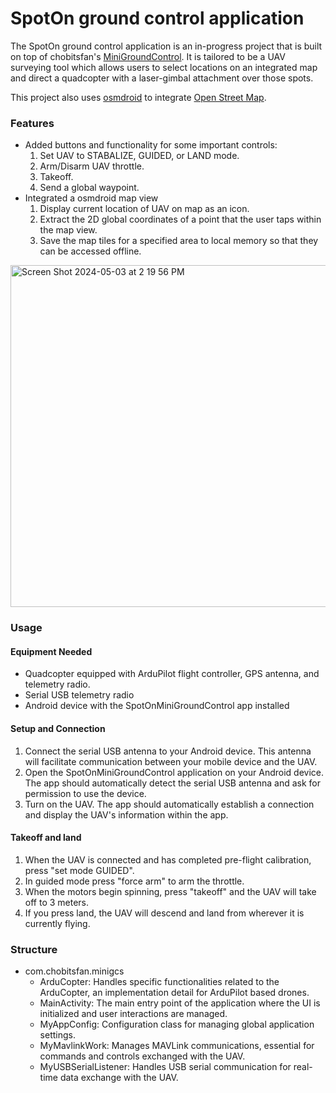 # SpotOn ground control application

The SpotOn ground control application is an in-progress project that is built on top of chobitsfan's [MiniGroundControl](https://github.com/chobitsfan/MiniGroundControl/blob/master/README.md). It is tailored to be a UAV surveying tool which allows users to select locations on an integrated map and direct a quadcopter with a laser-gimbal attachment over those spots. 

This project also uses [osmdroid](https://github.com/osmdroid/osmdroid) to integrate [Open Street Map](https://www.openstreetmap.org/about). 

### Features
* Added buttons and functionality for some important controls:
    1. Set UAV to STABALIZE, GUIDED, or LAND mode.
    2. Arm/Disarm UAV throttle.
    3. Takeoff.
    4. Send a global waypoint.
*   Integrated a osmdroid map view
    1. Display current location of UAV on map as an icon.
    2. Extract the 2D global coordinates of a point that the user taps within the map view.
    3. Save the map tiles for a specified area to local memory so that they can be accessed offline.

<img width="547" alt="Screen Shot 2024-05-03 at 2 19 56 PM" src="https://github.com/mynamecharlesrothbaum/SpotOnMiniGroundControl/assets/33434729/3a6aaaf8-9eaf-4f5c-b284-548b3b5a49b1">

### Usage

#### Equipment Needed
- Quadcopter equipped with ArduPilot flight controller, GPS antenna, and telemetry radio.
- Serial USB telemetry radio
- Android device with the SpotOnMiniGroundControl app installed
#### Setup and Connection
1. Connect the serial USB antenna to your Android device. This antenna will facilitate communication between your mobile device and the UAV.
2. Open the SpotOnMiniGroundControl application on your Android device. The app should automatically detect the serial USB antenna and ask for permission to use the device.
3. Turn on the UAV. The app should automatically establish a connection and display the UAV's information within the app.

#### Takeoff and land
1. When the UAV is connected and has completed pre-flight calibration, press "set mode GUIDED".
2. In guided mode press "force arm" to arm the throttle.
3. When the motors begin spinning, press "takeoff" and the UAV will take off to 3 meters.
4. If you press land, the UAV will descend and land from wherever it is currently flying. 

### Structure

* com.chobitsfan.minigcs
    * ArduCopter: Handles specific functionalities related to the ArduCopter, an implementation detail for ArduPilot based drones.
    * MainActivity: The main entry point of the application where the UI is initialized and user interactions are managed.
    * MyAppConfig: Configuration class for managing global application settings.
    * MyMavlinkWork: Manages MAVLink communications, essential for commands and controls exchanged with the UAV.
    * MyUSBSerialListener: Handles USB serial communication for real-time data exchange with the UAV.
